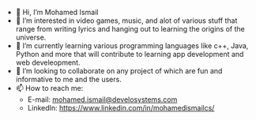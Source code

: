 - 👋 Hi, I’m Mohamed Ismail
- 👀 I’m interested in video games, music, and alot of various stuff that range from writing lyrics and hanging out to learning the origins of the universe.
- 🌱 I’m currently learning various programming languages like c++, Java, Python and more that will contribute to learning app development and web develeopment.
- 💞️ I’m looking to collaborate on any project of which are fun and informative to me and the users.
- 📫 How to reach me:
  - E-mail: mohamed.ismail@develosystems.com
  - LinkedIn: https://www.linkedin.com/in/mohamedismailcs/

